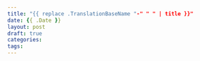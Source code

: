 ```yaml
---
title: "{{ replace .TranslationBaseName "-" " " | title }}"
date: {{ .Date }}
layout: post
draft: true
categories:
tags:
---
```



